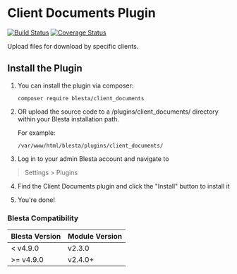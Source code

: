 # Client Documents Plugin

[![Build Status](https://travis-ci.org/blesta/plugin-client_documents.svg?branch=master)](https://travis-ci.org/blesta/plugin-client_documents) [![Coverage Status](https://coveralls.io/repos/github/blesta/plugin-client_documents/badge.svg?branch=master)](https://coveralls.io/github/blesta/plugin-client_documents?branch=master)

Upload files for download by specific clients.

## Install the Plugin

1. You can install the plugin via composer:

    ```
    composer require blesta/client_documents
    ```

2. OR upload the source code to a /plugins/client_documents/ directory within
your Blesta installation path.

    For example:

    ```
    /var/www/html/blesta/plugins/client_documents/
    ```

3. Log in to your admin Blesta account and navigate to
> Settings > Plugins

4. Find the Client Documents plugin and click the "Install" button to install it

5. You're done!

### Blesta Compatibility

|Blesta Version|Module Version|
|--------------|--------------|
|< v4.9.0|v2.3.0|
|>= v4.9.0|v2.4.0+|
